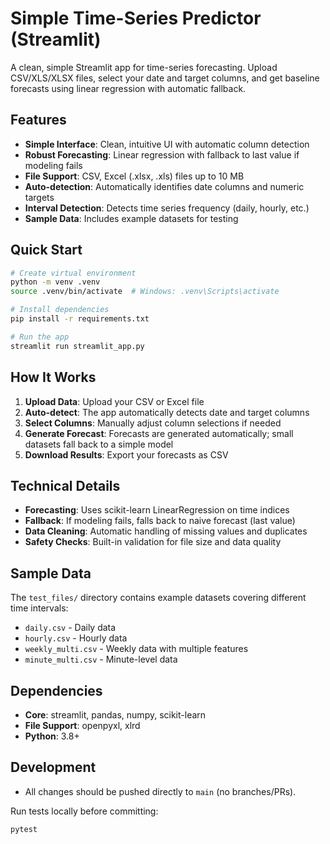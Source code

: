 # Simple Time-Series Predictor (Streamlit)

A clean, simple Streamlit app for time-series forecasting. Upload CSV/XLS/XLSX files, select your date and target columns, and get baseline forecasts using linear regression with automatic fallback.

## Features

- **Simple Interface**: Clean, intuitive UI with automatic column detection
- **Robust Forecasting**: Linear regression with fallback to last value if modeling fails
- **File Support**: CSV, Excel (.xlsx, .xls) files up to 10 MB
- **Auto-detection**: Automatically identifies date columns and numeric targets
- **Interval Detection**: Detects time series frequency (daily, hourly, etc.)
- **Sample Data**: Includes example datasets for testing

## Quick Start

```bash
# Create virtual environment
python -m venv .venv
source .venv/bin/activate  # Windows: .venv\Scripts\activate

# Install dependencies
pip install -r requirements.txt

# Run the app
streamlit run streamlit_app.py
```

## How It Works

1. **Upload Data**: Upload your CSV or Excel file
2. **Auto-detect**: The app automatically detects date and target columns
3. **Select Columns**: Manually adjust column selections if needed
4. **Generate Forecast**: Forecasts are generated automatically; small datasets fall back to a simple model
5. **Download Results**: Export your forecasts as CSV

## Technical Details

- **Forecasting**: Uses scikit-learn LinearRegression on time indices
- **Fallback**: If modeling fails, falls back to naive forecast (last value)
- **Data Cleaning**: Automatic handling of missing values and duplicates
- **Safety Checks**: Built-in validation for file size and data quality

## Sample Data

The `test_files/` directory contains example datasets covering different time intervals:
- `daily.csv` - Daily data
- `hourly.csv` - Hourly data  
- `weekly_multi.csv` - Weekly data with multiple features
- `minute_multi.csv` - Minute-level data

## Dependencies

- **Core**: streamlit, pandas, numpy, scikit-learn
- **File Support**: openpyxl, xlrd
- **Python**: 3.8+

## Development

- All changes should be pushed directly to `main` (no branches/PRs).

Run tests locally before committing:
```bash
pytest
```

